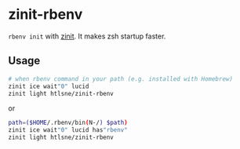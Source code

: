 # zinit-rbenv

`rbenv init` with [zinit](https://github.com/zdharma/zinit). It makes zsh startup faster.

## Usage

```bash
# when rbenv command in your path (e.g. installed with Homebrew)
zinit ice wait"0" lucid
zinit light htlsne/zinit-rbenv
```

or

```bash
path=($HOME/.rbenv/bin(N-/) $path)
zinit ice wait"0" lucid has"rbenv"
zinit light htlsne/zinit-rbenv
```
